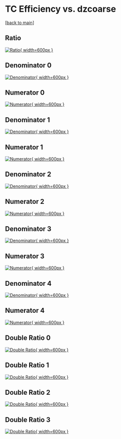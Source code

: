 # TC Efficiency vs. dzcoarse

[[back to main](./)]



## Ratio

[![Ratio](../mtv/var/TC_loweta_11_1_eff_dzcoarse.png){ width=600px }](../mtv/var/TC_loweta_11_1_eff_dzcoarse.pdf)

## Denominator 0

[![Denominator](../mtv/den/TC_loweta_11_1_eff_dzcoarse_den0.png){ width=600px }](../mtv/den/TC_loweta_11_1_eff_dzcoarse_den0.pdf)

## Numerator 0

[![Numerator](../mtv/num/TC_loweta_11_1_eff_dzcoarse_num0.png){ width=600px }](../mtv/num/TC_loweta_11_1_eff_dzcoarse_num0.pdf)

## Denominator 1

[![Denominator](../mtv/den/TC_loweta_11_1_eff_dzcoarse_den1.png){ width=600px }](../mtv/den/TC_loweta_11_1_eff_dzcoarse_den1.pdf)

## Numerator 1

[![Numerator](../mtv/num/TC_loweta_11_1_eff_dzcoarse_num1.png){ width=600px }](../mtv/num/TC_loweta_11_1_eff_dzcoarse_num1.pdf)

## Denominator 2

[![Denominator](../mtv/den/TC_loweta_11_1_eff_dzcoarse_den2.png){ width=600px }](../mtv/den/TC_loweta_11_1_eff_dzcoarse_den2.pdf)

## Numerator 2

[![Numerator](../mtv/num/TC_loweta_11_1_eff_dzcoarse_num2.png){ width=600px }](../mtv/num/TC_loweta_11_1_eff_dzcoarse_num2.pdf)

## Denominator 3

[![Denominator](../mtv/den/TC_loweta_11_1_eff_dzcoarse_den3.png){ width=600px }](../mtv/den/TC_loweta_11_1_eff_dzcoarse_den3.pdf)

## Numerator 3

[![Numerator](../mtv/num/TC_loweta_11_1_eff_dzcoarse_num3.png){ width=600px }](../mtv/num/TC_loweta_11_1_eff_dzcoarse_num3.pdf)

## Denominator 4

[![Denominator](../mtv/den/TC_loweta_11_1_eff_dzcoarse_den4.png){ width=600px }](../mtv/den/TC_loweta_11_1_eff_dzcoarse_den4.pdf)

## Numerator 4

[![Numerator](../mtv/num/TC_loweta_11_1_eff_dzcoarse_num4.png){ width=600px }](../mtv/num/TC_loweta_11_1_eff_dzcoarse_num4.pdf)

## Double Ratio 0

[![Double Ratio](../mtv/ratio/TC_loweta_11_1_eff_dzcoarse_ratio0.png){ width=600px }](../mtv/ratio/TC_loweta_11_1_eff_dzcoarse_ratio0.pdf)

## Double Ratio 1

[![Double Ratio](../mtv/ratio/TC_loweta_11_1_eff_dzcoarse_ratio1.png){ width=600px }](../mtv/ratio/TC_loweta_11_1_eff_dzcoarse_ratio1.pdf)

## Double Ratio 2

[![Double Ratio](../mtv/ratio/TC_loweta_11_1_eff_dzcoarse_ratio2.png){ width=600px }](../mtv/ratio/TC_loweta_11_1_eff_dzcoarse_ratio2.pdf)

## Double Ratio 3

[![Double Ratio](../mtv/ratio/TC_loweta_11_1_eff_dzcoarse_ratio3.png){ width=600px }](../mtv/ratio/TC_loweta_11_1_eff_dzcoarse_ratio3.pdf)

